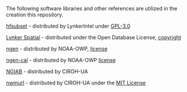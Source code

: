 The following software libraries and other references are utilized in the creation this repository.

[hfsubset](https://github.com/LynkerIntel/hfsubset/tree/main) - distributed by LynkerIntel under [GPL-3.0](https://github.com/CIROH-UA/datastreamcli/blob/main/LICENSE.md)

[Lynker Spatial](https://www.lynker-spatial.com/) - distributed under the Open Database License, [copyright](https://lynker-spatial.s3.amazonaws.com/copyright.html)

[ngen](https://github.com/NOAA-OWP/ngen) - distributed by NOAA-OWP, [license](https://github.com/NOAA-OWP/ngen/blob/master/LICENSE)

[ngen-cal](https://github.com/NOAA-OWP/ngen-cal) - distributed by NOAA-OWP [license](https://github.com/NOAA-OWP/ngen-cal/blob/master/LICENSE)

[NGIAB](https://github.com/CIROH-UA/NGIAB-CloudInfra) - distributed by CIROH-UA

[nwmurl](https://github.com/CIROH-UA/nwmurl) - distributed by CIROH-UA under the [MIT License](https://github.com/CIROH-UA/nwmurl/blob/main/LICENSE.txt)
